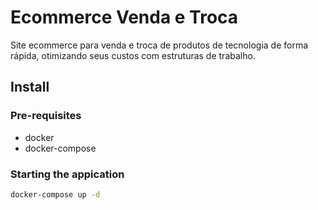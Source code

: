 # Ecommerce Venda e Troca

Site ecommerce para venda e troca de produtos de tecnologia de forma rápida, otimizando seus custos com estruturas de trabalho.

## Install

### Pre-requisites

- docker
- docker-compose

### Starting the appication

```bash
docker-compose up -d
```
